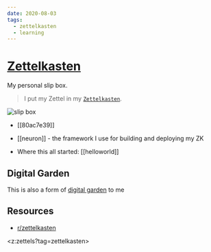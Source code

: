 ```yaml
---
date: 2020-08-03
tags:
  - zettelkasten
  - learning
---
```


# [Zettelkasten](https://de.wikipedia.org/wiki/Zettelkasten)

My personal slip box.

> I put my Zettel in my [`Zettelkasten`](https://zettelkasten.de/).

![slip box](https://media4.giphy.com/media/ge91zAgmwUqLMqiH2c/giphy.gif?cid=e1bb72ffpcvcbkvqi068930dca8vu10rmrvlh9eilyijdryy&rid=giphy.gif)

- [[80ac7e39]]

- [[neuron]] - the framework I use for building and deploying my ZK

- Where this all started: [[helloworld]]

## Digital Garden
This is also a form of [digital garden](https://joelhooks.com/digital-garden) to me
## Resources
- [r/zettelkasten](https://zk.zettel.page/)

<z:zettels?tag=zettelkasten>
